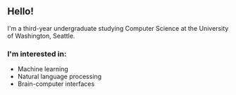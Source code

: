 ## Hello!

I'm a third-year undergraduate studying Computer Science at the University of Washington, Seattle.

### I'm interested in:

-   Machine learning
-   Natural language processing
-   Brain-computer interfaces


